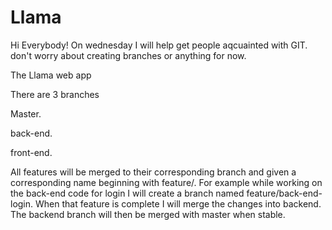 # Llama
Hi Everybody! On wednesday I will help get people aqcuainted with GIT. don't worry about creating branches or anything for now.


The Llama web app

There are 3 branches

Master.

back-end.

front-end.

All features will be merged to their corresponding branch and given a corresponding name beginning with feature/. For example while working on the back-end code for login I will create a branch named feature/back-end-login. When that feature is complete I will merge the changes into backend. The backend branch will then be merged with master when stable.



